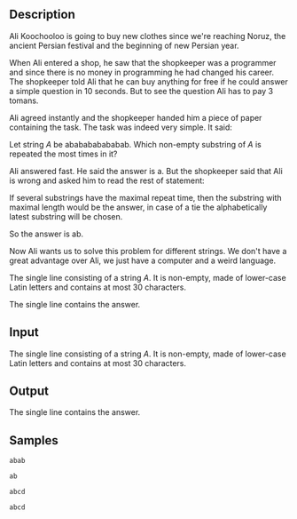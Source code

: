 ## Description

<div><p>Ali Koochooloo is going to buy new clothes since we're reaching Noruz, the ancient Persian festival and the beginning of new Persian year.</p><p>When Ali entered a shop, he saw that the shopkeeper was a programmer and since there is no money in programming he had changed his career. The shopkeeper told Ali that he can buy anything for free if he could answer a simple question in <span class="tex-span">10</span> seconds. But to see the question Ali has to pay 3 tomans.</p><p>Ali agreed instantly and the shopkeeper handed him a piece of paper containing the task. The task was indeed very simple. It said: </p><p><span class="tex-font-style-underline">Let string <span class="tex-span"><i>A</i></span> be <span class="tex-font-style-tt">ababababababab</span>. Which non-empty substring of <span class="tex-span"><i>A</i></span> is repeated the most times in it?</span></p><p>Ali answered fast. He said the answer is <span class="tex-font-style-tt">a</span>. But the shopkeeper said that Ali is wrong and asked him to read the rest of statement:</p><p><span class="tex-font-style-underline">If several substrings have the maximal repeat time, then the substring with maximal length would be the answer, in case of a tie the alphabetically latest substring will be chosen.</span></p><p>So the answer is <span class="tex-font-style-tt">ab</span>.</p><p>Now Ali wants us to solve this problem for different strings. We don't have a great advantage over Ali, we just have a computer and a weird language.</p></div><div class="input-specification"><p>The single line consisting of a string <span class="tex-span"><i>A</i></span>. It is non-empty, made of lower-case Latin letters and contains at most <span class="tex-span">30</span> characters.</p></div><div class="output-specification"><p>The single line contains the answer.</p></div>


## Input

<p>The single line consisting of a string <span class="tex-span"><i>A</i></span>. It is non-empty, made of lower-case Latin letters and contains at most <span class="tex-span">30</span> characters.</p>


## Output

<p>The single line contains the answer.</p>


## Samples

```input1
abab

```

```output1
ab

```






```input2
abcd

```

```output2
abcd

```



